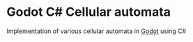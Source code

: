 # Godot C# Cellular automata

Implementation of various cellular automata in [Godot](https://godotengine.org/) using C#
